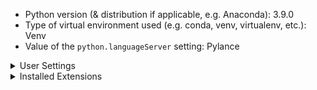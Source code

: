 -   Python version (& distribution if applicable, e.g. Anaconda): 3.9.0
-   Type of virtual environment used (e.g. conda, venv, virtualenv, etc.): Venv
-   Value of the `python.languageServer` setting: Pylance

<details>
<summary>User Settings</summary>
<p>

```
Multiroot scenario, following user settings may not apply:

experiments
• enabled: false

venvPath: "<placeholder>"

```
</p>
</details>

<details>
<summary>Installed Extensions</summary>

|Extension Name |Extension Id| Version|
|---|---|---|
|Python|ms-python.python|2020.2|
</details>
